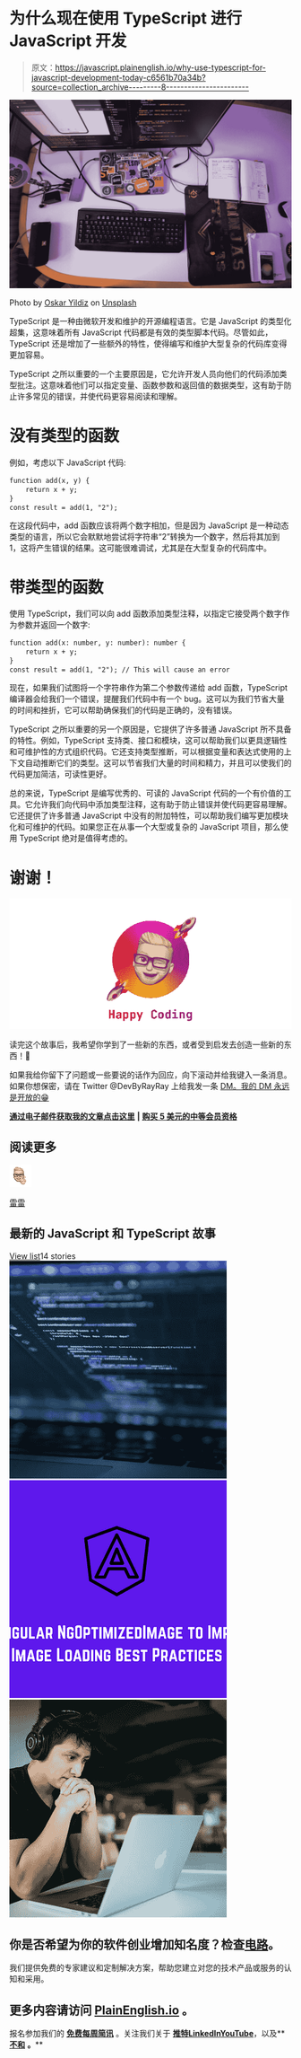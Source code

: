 # 为什么现在使用 TypeScript 进行 JavaScript 开发

> 原文：<https://javascript.plainenglish.io/why-use-typescript-for-javascript-development-today-c6561b70a34b?source=collection_archive---------8----------------------->

![](img/2d7fe17bc5f6f96d5394f472cc6d261b.png)

Photo by [Oskar Yildiz](https://unsplash.com/@oskaryil?utm_source=medium&utm_medium=referral) on [Unsplash](https://unsplash.com?utm_source=medium&utm_medium=referral)

TypeScript 是一种由微软开发和维护的开源编程语言。它是 JavaScript 的类型化超集，这意味着所有 JavaScript 代码都是有效的类型脚本代码。尽管如此，TypeScript 还是增加了一些额外的特性，使得编写和维护大型复杂的代码库变得更加容易。

TypeScript 之所以重要的一个主要原因是，它允许开发人员向他们的代码添加类型批注。这意味着他们可以指定变量、函数参数和返回值的数据类型，这有助于防止许多常见的错误，并使代码更容易阅读和理解。

# 没有类型的函数

例如，考虑以下 JavaScript 代码:

```
function add(x, y) {
    return x + y;
}
const result = add(1, "2");
```

在这段代码中，add 函数应该将两个数字相加，但是因为 JavaScript 是一种动态类型的语言，所以它会默默地尝试将字符串“2”转换为一个数字，然后将其加到 1，这将产生错误的结果。这可能很难调试，尤其是在大型复杂的代码库中。

# 带类型的函数

使用 TypeScript，我们可以向 add 函数添加类型注释，以指定它接受两个数字作为参数并返回一个数字:

```
function add(x: number, y: number): number {
    return x + y;
}
const result = add(1, "2"); // This will cause an error
```

现在，如果我们试图将一个字符串作为第二个参数传递给 add 函数，TypeScript 编译器会给我们一个错误，提醒我们代码中有一个 bug。这可以为我们节省大量的时间和挫折，它可以帮助确保我们的代码是正确的，没有错误。

TypeScript 之所以重要的另一个原因是，它提供了许多普通 JavaScript 所不具备的特性。例如，TypeScript 支持类、接口和模块，这可以帮助我们以更具逻辑性和可维护性的方式组织代码。它还支持类型推断，可以根据变量和表达式使用的上下文自动推断它们的类型。这可以节省我们大量的时间和精力，并且可以使我们的代码更加简洁，可读性更好。

总的来说，TypeScript 是编写优秀的、可读的 JavaScript 代码的一个有价值的工具。它允许我们向代码中添加类型注释，这有助于防止错误并使代码更容易理解。它还提供了许多普通 JavaScript 中没有的附加特性，可以帮助我们编写更加模块化和可维护的代码。如果您正在从事一个大型或复杂的 JavaScript 项目，那么使用 TypeScript 绝对是值得考虑的。

# 谢谢！

![](img/34b6d4e88daa5f22c87d2b9b476f66e5.png)

读完这个故事后，我希望你学到了一些新的东西，或者受到启发去创造一些新的东西！🤗

如果我给你留下了问题或一些要说的话作为回应，向下滚动并给我键入一条消息。如果你想保密，请在 Twitter @DevByRayRay 上给我发一条 [DM。我的 DM 永远是开放的😁](https://twitter.com/@devbyrayray)

[**通过电子邮件获取我的文章点击这里**](https://byrayray.medium.com/subscribe) **|** [**购买 5 美元的中等会员资格**](https://byrayray.medium.com/membership)

## 阅读更多

![RayRay](img/992af170033696163d6cc0269218aedd.png)

[雷雷](https://byrayray.medium.com/?source=post_page-----c6561b70a34b--------------------------------)

## 最新的 JavaScript 和 TypeScript 故事

[View list](https://byrayray.medium.com/list/latest-javascript-typescript-stories-0358ad941491?source=post_page-----c6561b70a34b--------------------------------)14 stories![](img/c93ca03b33796c40dcc47873de2697c2.png)![](img/86f37efa11855f6f0f0f62984c37f696.png)![](img/ddbaa6d0bea676316247e82043d60b63.png)

## 你是否希望为你的软件创业增加知名度？检查[电路](https://circuit.ooo/?utm=publication-post-cta)。

我们提供免费的专家建议和定制解决方案，帮助您建立对您的技术产品或服务的认知和采用。

## 更多内容请访问 [PlainEnglish.io](https://plainenglish.io/) 。

报名参加我们的 [**免费每周简讯**](http://newsletter.plainenglish.io/) 。关注我们关于 [**推特**](https://twitter.com/inPlainEngHQ)[**LinkedIn**](https://www.linkedin.com/company/inplainenglish/)**[**YouTube**](https://www.youtube.com/channel/UCtipWUghju290NWcn8jhyAw)**，以及** [**不和**](https://discord.gg/GtDtUAvyhW) **。****